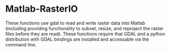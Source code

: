 # Matlab-RasterIO
These functions use gdal to read and write raster data into Matlab (including providing functionality to 
subset, resize, and reproject the raster files before they are read).  These functions require that GDAL 
and a python distribution with GDAL bindings are installed and accessable via the command line.  
